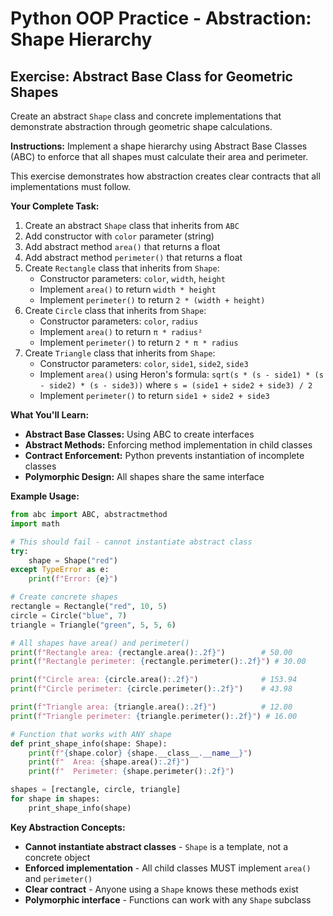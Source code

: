 # Python OOP Practice - Abstraction: Shape Hierarchy

## Exercise: Abstract Base Class for Geometric Shapes

Create an abstract `Shape` class and concrete implementations that demonstrate abstraction through geometric shape calculations.

**Instructions:**
Implement a shape hierarchy using Abstract Base Classes (ABC) to enforce that all shapes must calculate their area and perimeter.

This exercise demonstrates how abstraction creates clear contracts that all implementations must follow.

**Your Complete Task:**
1. Create an abstract `Shape` class that inherits from `ABC`
2. Add constructor with `color` parameter (string)
3. Add abstract method `area()` that returns a float
4. Add abstract method `perimeter()` that returns a float
5. Create `Rectangle` class that inherits from `Shape`:
   - Constructor parameters: `color`, `width`, `height`
   - Implement `area()` to return `width * height`
   - Implement `perimeter()` to return `2 * (width + height)`
6. Create `Circle` class that inherits from `Shape`:
   - Constructor parameters: `color`, `radius`
   - Implement `area()` to return `π * radius²`
   - Implement `perimeter()` to return `2 * π * radius`
7. Create `Triangle` class that inherits from `Shape`:
   - Constructor parameters: `color`, `side1`, `side2`, `side3`
   - Implement `area()` using Heron's formula: `sqrt(s * (s - side1) * (s - side2) * (s - side3))` where `s = (side1 + side2 + side3) / 2`
   - Implement `perimeter()` to return `side1 + side2 + side3`

**What You'll Learn:**
- **Abstract Base Classes:** Using ABC to create interfaces
- **Abstract Methods:** Enforcing method implementation in child classes
- **Contract Enforcement:** Python prevents instantiation of incomplete classes
- **Polymorphic Design:** All shapes share the same interface

**Example Usage:**
```python
from abc import ABC, abstractmethod
import math

# This should fail - cannot instantiate abstract class
try:
    shape = Shape("red")
except TypeError as e:
    print(f"Error: {e}")

# Create concrete shapes
rectangle = Rectangle("red", 10, 5)
circle = Circle("blue", 7)
triangle = Triangle("green", 5, 5, 6)

# All shapes have area() and perimeter()
print(f"Rectangle area: {rectangle.area():.2f}")        # 50.00
print(f"Rectangle perimeter: {rectangle.perimeter():.2f}") # 30.00

print(f"Circle area: {circle.area():.2f}")              # 153.94
print(f"Circle perimeter: {circle.perimeter():.2f}")    # 43.98

print(f"Triangle area: {triangle.area():.2f}")          # 12.00
print(f"Triangle perimeter: {triangle.perimeter():.2f}") # 16.00

# Function that works with ANY shape
def print_shape_info(shape: Shape):
    print(f"{shape.color} {shape.__class__.__name__}")
    print(f"  Area: {shape.area():.2f}")
    print(f"  Perimeter: {shape.perimeter():.2f}")

shapes = [rectangle, circle, triangle]
for shape in shapes:
    print_shape_info(shape)
```

**Key Abstraction Concepts:**
- **Cannot instantiate abstract classes** - `Shape` is a template, not a concrete object
- **Enforced implementation** - All child classes MUST implement `area()` and `perimeter()`
- **Clear contract** - Anyone using a `Shape` knows these methods exist
- **Polymorphic interface** - Functions can work with any `Shape` subclass
